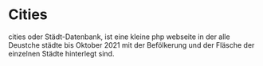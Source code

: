 # Cities

cities oder Städt-Datenbank, ist eine kleine php webseite in der alle Deustche städte bis Oktober 2021 mit der Befölkerung und der Fläsche der einzelnen Städte hinterlegt sind.
